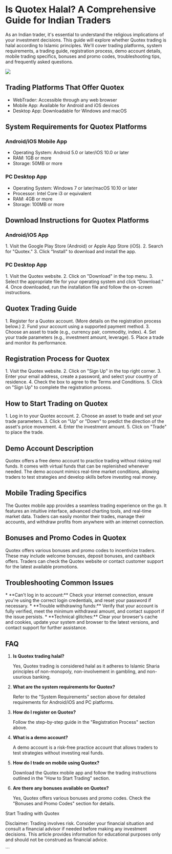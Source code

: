 # Is Quotex Halal? A Comprehensive Guide for Indian Traders

As an Indian trader, it\'s essential to understand the religious
implications of your investment decisions. This guide will explore
whether Quotex trading is halal according to Islamic principles. We\'ll
cover trading platforms, system requirements, a trading guide,
registration process, demo account details, mobile trading specifics,
bonuses and promo codes, troubleshooting tips, and frequently asked
questions.

[![](https://static.quotex.io/files/4_en/300_250.jpg)](https://traff.sbs/brokerqxlid)

## Trading Platforms That Offer Quotex

-   WebTrader: Accessible through any web browser
-   Mobile App: Available for Android and iOS devices
-   Desktop App: Downloadable for Windows and macOS

## System Requirements for Quotex Platforms

### Android/iOS Mobile App

-   Operating System: Android 5.0 or later/iOS 10.0 or later
-   RAM: 1GB or more
-   Storage: 50MB or more

### PC Desktop App

-   Operating System: Windows 7 or later/macOS 10.10 or later
-   Processor: Intel Core i3 or equivalent
-   RAM: 4GB or more
-   Storage: 100MB or more

## Download Instructions for Quotex Platforms

### Android/iOS App

1\. Visit the Google Play Store (Android) or Apple App Store (iOS). 2.
Search for "Quotex." 3. Click "Install" to download and
install the app.

### PC Desktop App

1\. Visit the Quotex website. 2. Click on "Download" in the top
menu. 3. Select the appropriate file for your operating system and click
"Download." 4. Once downloaded, run the installation file and
follow the on-screen instructions.

## Quotex Trading Guide

1\. Register for a Quotex account. (More details on the registration
process below.) 2. Fund your account using a supported payment method.
3. Choose an asset to trade (e.g., currency pair, commodity, index). 4.
Set your trade parameters (e.g., investment amount, leverage). 5. Place
a trade and monitor its performance.

## Registration Process for Quotex

1\. Visit the Quotex website. 2. Click on "Sign Up" in the top
right corner. 3. Enter your email address, create a password, and select
your country of residence. 4. Check the box to agree to the Terms and
Conditions. 5. Click on "Sign Up" to complete the registration
process.

## How to Start Trading on Quotex

1\. Log in to your Quotex account. 2. Choose an asset to trade and set
your trade parameters. 3. Click on "Up" or "Down" to predict
the direction of the asset\'s price movement. 4. Enter the investment
amount. 5. Click on "Trade" to place the trade.

## Demo Account Description

Quotex offers a free demo account to practice trading without risking
real funds. It comes with virtual funds that can be replenished whenever
needed. The demo account mimics real-time market conditions, allowing
traders to test strategies and develop skills before investing real
money.

## Mobile Trading Specifics

The Quotex mobile app provides a seamless trading experience on the go.
It features an intuitive interface, advanced charting tools, and
real-time market data. Traders can easily monitor their trades, manage
their accounts, and withdraw profits from anywhere with an internet
connection.

## Bonuses and Promo Codes in Quotex

Quotex offers various bonuses and promo codes to incentivize traders.
These may include welcome bonuses, deposit bonuses, and cashback offers.
Traders can check the Quotex website or contact customer support for the
latest available promotions.

## Troubleshooting Common Issues

\* \*\*Can\'t log in to account:\*\* Check your internet connection,
ensure you\'re using the correct login credentials, and reset your
password if necessary. \* \*\*Trouble withdrawing funds:\*\* Verify that
your account is fully verified, meet the minimum withdrawal amount, and
contact support if the issue persists. \* \*\*Technical glitches:\*\*
Clear your browser\'s cache and cookies, update your system and browser
to the latest versions, and contact support for further assistance.

## FAQ

1.  **Is Quotex trading halal?**

    Yes, Quotex trading is considered halal as it adheres to Islamic
    Sharia principles of non-monopoly, non-involvement in gambling, and
    non-usurious banking.

2.  **What are the system requirements for Quotex?**

    Refer to the "System Requirements" section above for detailed
    requirements for Android/iOS and PC platforms.

3.  **How do I register on Quotex?**

    Follow the step-by-step guide in the "Registration Process"
    section above.

4.  **What is a demo account?**

    A demo account is a risk-free practice account that allows traders
    to test strategies without investing real funds.

5.  **How do I trade on mobile using Quotex?**

    Download the Quotex mobile app and follow the trading instructions
    outlined in the "How to Start Trading" section.

6.  **Are there any bonuses available on Quotex?**

    Yes, Quotex offers various bonuses and promo codes. Check the
    "Bonuses and Promo Codes" section for details.

Start Trading with Quotex

Disclaimer: Trading involves risk. Consider your financial situation and
consult a financial advisor if needed before making any investment
decisions. This article provides information for educational purposes
only and should not be construed as financial advice.

\`\`\`

